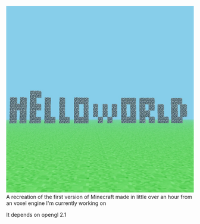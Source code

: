 ![Screenshot](thumbnail.jpg)
A recreation of the first version of Minecraft made in little over an hour from an voxel engine I'm currently working on

It depends on opengl 2.1 
